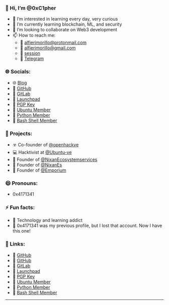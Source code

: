 ### 👋 Hi, I’m @0xC1pher

- 👀 I’m interested in learning every day, very curious
- 🌱 I’m currently learning blockchain, ML, and security
- 💞️ I’m looking to collaborate on Web3 development
- 📫 How to reach me:
  - 📧 [alfierimorillo@protonmail.com](mailto:alfierimorillo@protonmail.com)
  - 📧 [alfierimorillo@gmail.com](mailto:alfierimorillo@gmail.com)
  - 📧 [session](05c1776a69e1f9b5991cd2b0752d46f95587d694150da4a42d319f0027185d9445)
  - 📧 [Telegram](https://t.me/Ox4171341)

### 🌐 Socials:
- 🌐 [Blog](https://github.com/0xC1pher)
- 🐙 [GitHub](https://github.com/0xC1pher)
- 🦊 [GitLab](https://gitlab.com/0x4171341)
- 🚀 [Launchpad](https://launchpad.net/~alfierimorillo)
- 🔑 [PGP Key](https://keyserver.ubuntu.com/pks/lookup?fingerprint=on&op=index&search=0xE5F005A1889B2023B3A43B20DF6CB5768C239A3D)
- 🐧 [Ubuntu Member](https://launchpad.net/~ubuntumembers)
- 🐍 [Python Member](https://launchpad.net/~python)
- 🐚 [Bash Shell Member](https://launchpad.net/~bash-shell)

### 🚀 Projects:
- ☣️ Co-founder of [@openhackve](https://github.com/openhackve)
- 💻 Hacktivist at [@Ubuntu-ve](https://github.com/Ubuntu-ve)
- 💬 Founder of [@NixanEcosystemservices](https://github.com/NixanEcosystemservices)
- 💬 Founder of [@NixanEs](https://github.com/NixanEs)
- 💬 Founder of [@Emporium](https://github.com/EmporiumES)

### 😄 Pronouns:
- 0x4171341

### ⚡ Fun facts:
- 🤖 Technology and learning addict
- 🤡 0x4171341 was my previous profile, but I lost that account. Now I have this one!

### 🔗 Links:
- 🐙 [GitHub](https://github.com/0xC1pher)
- 🐙 [GitHub](https://github.com/0x4171341)
- 🦊 [GitLab](https://gitlab.com/0x4171341)
- 🚀 [Launchpad](https://launchpad.net/~alfierimorillo)
- 🔑 [PGP Key](https://keyserver.ubuntu.com/pks/lookup?fingerprint=on&op=index&search=0xE5F005A1889B2023B3A43B20DF6CB5768C239A3D)
- 🐧 [Ubuntu Member](https://launchpad.net/~ubuntumembers)
- 🐍 [Python Member](https://launchpad.net/~python)
- 🐚 [Bash Shell Member](https://launchpad.net/~bash-shell)

---

<!---
0xC1pher/0xC1pher is a ✨ special ✨ repository because its `README.md` (this file) appears on your GitHub profile.
You can click the Preview link to take a look at your changes.
--->
